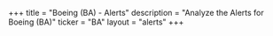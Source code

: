 +++
title = "Boeing (BA) - Alerts"
description = "Analyze the Alerts for Boeing (BA)"
ticker = "BA"
layout = "alerts"
+++

